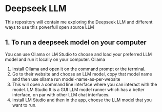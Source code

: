 # Deepseek LLM
This repository will contain me exploring the Deepseek LLM and different ways to use this powerfull open source LLM
## 1. To run a deepseek model on your computer
   You can use Ollama or LM Studio to choose and load your preferred LLM model and run it locally on your computer.
   Ollama
   1. Install Ollama and open it on the command prompt or the terminal.
   2. Go to their website and choose an LLM model, copy that model name and then
      use ollama run model-name-as-per-website
   3. This will open a command line interface where you can interact with the model.
  LM Studio
  It is a GUI LLM model runner which has a better interface, on par with other LLM chat interfaces.
  1. Install LM Studio and then in the app, choose the LLM model that you want to run.

